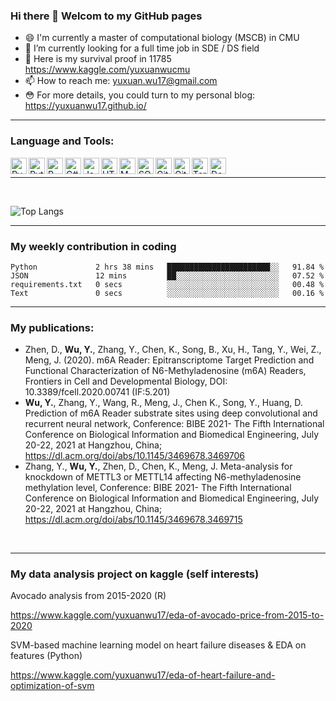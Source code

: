 ### Hi there 👋 Welcom to my GitHub pages

<!--
**yuxuanwu17/yuxuanwu17** is a ✨ _special_ ✨ repository because its `README.md` (this file) appears on your GitHub profile.
Here are some ideas to get you started:
-->
- 😄 I'm currently a master of computational biology (MSCB) in CMU
- 🌱 I’m currently looking for a full time job in SDE / DS field
- 👯 Here is my survival proof in 11785 https://www.kaggle.com/yuxuanwucmu
- 📫 How to reach me: yuxuan.wu17@gmail.com
- 😳 For more details, you could turn to my personal blog: https://yuxuanwu17.github.io/

---
### Language and Tools:
<img align="left" alt="Pycharm" width="26px" src="https://cdn.jsdelivr.net/gh/yuxuanwu17/image-hosting/typora/20210319134145.jpeg" /> 
<img align="left" alt="Python" width="26px" src="https://cdn.jsdelivr.net/gh/yuxuanwu17/image-hosting@master/icons/python.45u9n6xopra0.png" /> 
<img align="left" alt="R" width="26px" src="https://cdn.jsdelivr.net/gh/yuxuanwu17/image-hosting@master/icons/r.2rpte965qn00.png" />
<img align="left" alt="C#" width="26px" src="https://cdn.jsdelivr.net/gh/imgstore/typora/20210618212347.png" />
<img align="left" alt="Java" width="26px" src="https://cdn.jsdelivr.net/gh/yuxuanwu17/image-hosting@master/icons/java.2408csyj837k.png" />
<img align="left" alt="HTML+CSS+JS" width="26px" src="https://cdn.jsdelivr.net/gh/imgstore/typora/20210618212832.png" />
<img align="left" alt="MATLAB" width="26px" src="https://cdn.jsdelivr.net/gh/yuxuanwu17/image-hosting@master/icons/H8fc926edeb8f41e1a12d1b02a355cbd1j.6pl8qtiekjc0.jpg" />
<img align="left" alt="SQL" width="26px" src="https://cdn.jsdelivr.net/gh/yuxuanwu17/image-hosting@master/icons/sql.4gl18ptl8lc0.png" />
<img align="left" alt="Git" width="26px" src="https://cdn.jsdelivr.net/gh/yuxuanwu17/image-hosting@master/icons/git.9kfy3htl8js.png" />
<img align="left" alt="GitHub" width="26px" src="https://cdn.jsdelivr.net/gh/yuxuanwu17/image-hosting@master/icons/github.1ei5j8acpwlc.png" />
<img align="left" alt="Terminal" width="26px" src="https://cdn.jsdelivr.net/gh/yuxuanwu17/image-hosting@master/icons/terminal.7r5t3jimm20.png" />
<img align="left" alt="Docker" width="26px" src="https://cdn.jsdelivr.net/gh/imgstore/typora/20210618213401.png" />

<br />


---

<br />

![Top Langs](https://github-readme-stats.vercel.app/api/top-langs/?username=yuxuanwu17&hide=HTML,CSS,JavaScript,postscript,jupyter%20notebook&layout=compact)


---

### My weekly contribution in coding
<!--START_SECTION:waka-->

```text
Python             2 hrs 38 mins   ███████████████████████░░   91.84 %
JSON               12 mins         ██░░░░░░░░░░░░░░░░░░░░░░░   07.52 %
requirements.txt   0 secs          ░░░░░░░░░░░░░░░░░░░░░░░░░   00.48 %
Text               0 secs          ░░░░░░░░░░░░░░░░░░░░░░░░░   00.16 %
```

<!--END_SECTION:waka-->

---


### My publications:

- Zhen, D., **Wu, Y.**, Zhang, Y., Chen, K., Song, B., Xu, H., Tang, Y., Wei, Z., Meng, J. (2020). m6A Reader: Epitranscriptome Target Prediction and Functional Characterization of N6-Methyladenosine (m6A) Readers, Frontiers in Cell and Developmental Biology, DOI: 10.3389/fcell.2020.00741 (IF:5.201)
- **Wu, Y.**, Zhang, Y., Wang, R., Meng, J., Chen K., Song, Y., Huang, D. Prediction of m6A Reader substrate sites using deep convolutional and recurrent neural network, Conference: BIBE 2021- The Fifth International Conference on Biological Information and Biomedical Engineering, July 20-22, 2021 at Hangzhou, China; https://dl.acm.org/doi/abs/10.1145/3469678.3469706
- Zhang, Y., **Wu, Y.**, Zhen, D., Chen, K., Meng, J. Meta-analysis for knockdown of METTL3 or METTL14 affecting N6-methyladenosine methylation level, Conference: BIBE 2021- The Fifth International Conference on Biological Information and Biomedical Engineering, July 20-22, 2021 at Hangzhou, China; https://dl.acm.org/doi/abs/10.1145/3469678.3469715

<br />

---

### My data analysis project on kaggle (self interests)

Avocado analysis from 2015-2020 (R)

https://www.kaggle.com/yuxuanwu17/eda-of-avocado-price-from-2015-to-2020

SVM-based machine learning model on heart failure diseases & EDA on features (Python)

https://www.kaggle.com/yuxuanwu17/eda-of-heart-failure-and-optimization-of-svm

